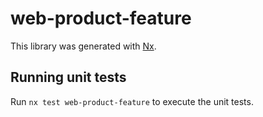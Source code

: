 # web-product-feature

This library was generated with [Nx](https://nx.dev).

## Running unit tests

Run `nx test web-product-feature` to execute the unit tests.
